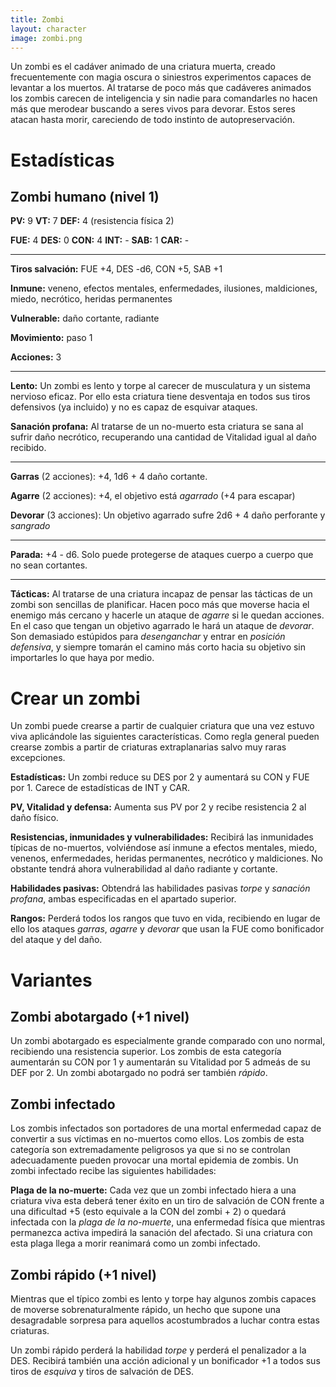 ```yaml
---
title: Zombi
layout: character
image: zombi.png
---
```


Un zombi es el cadáver animado de una criatura muerta, creado frecuentemente con magia oscura o siniestros experimentos capaces de levantar a los muertos. Al tratarse de poco más que cadáveres animados los zombis carecen de inteligencia y sin nadie para comandarles no hacen más que merodear buscando a seres vivos para devorar. Estos seres atacan hasta morir, careciendo de todo instinto de autopreservación.

# Estadísticas

## Zombi humano (nivel 1)

**PV:** 9		**VT:** 7 		**DEF:** 4 (resistencia física 2)

**FUE:** 4 	**DES:** 0	**CON:** 4	**INT:** -	**SAB:** 1	**CAR:** -

------

**Tiros salvación:** FUE +4, DES -d6, CON +5, SAB +1

**Inmune:** veneno, efectos mentales, enfermedades, ilusiones, maldiciones, miedo, necrótico, heridas permanentes

**Vulnerable:** daño cortante, radiante

**Movimiento:** paso 1

**Acciones:** 3

****

**Lento:** Un zombi es lento y torpe al carecer de musculatura y un sistema nervioso eficaz. Por ello esta criatura tiene desventaja en todos sus tiros defensivos (ya incluido) y no es capaz de esquivar ataques.

**Sanación profana:** Al tratarse de un no-muerto esta criatura se sana al sufrir daño necrótico, recuperando una cantidad de Vitalidad igual al daño recibido.

------

**Garras** (2 acciones): +4, 1d6 + 4 daño cortante.

**Agarre** (2 acciones): +4, el objetivo está *agarrado* (+4 para escapar)

**Devorar** (3 acciones): Un objetivo agarrado sufre 2d6 + 4 daño perforante y *sangrado*

****

**Parada:** +4 - d6. Solo puede protegerse de ataques cuerpo a cuerpo que no sean cortantes.

****

**Tácticas:** Al tratarse de una criatura incapaz de pensar las tácticas de un zombi son sencillas de planificar. Hacen poco más que moverse hacia el enemigo más cercano y hacerle un ataque de *agarre* si le quedan acciones. En el caso que tengan un objetivo agarrado le hará un ataque de *devorar*. Son demasiado estúpidos para *desenganchar* y entrar en *posición defensiva*, y siempre tomarán el camino más corto hacia su objetivo sin importarles lo que haya por medio. 

# Crear un zombi

Un zombi puede crearse a partir de cualquier criatura que una vez estuvo viva aplicándole las siguientes características. Como regla general pueden crearse zombis a partir de criaturas extraplanarias salvo muy raras excepciones.

**Estadísticas:** Un zombi reduce su DES por 2 y aumentará su CON y FUE por 1. Carece de estadísticas de INT y CAR.

**PV, Vitalidad y defensa:** Aumenta sus PV por 2 y recibe resistencia 2 al daño físico.

**Resistencias, inmunidades y vulnerabilidades:** Recibirá las inmunidades típicas de no-muertos, volviéndose así inmune a efectos mentales, miedo, venenos, enfermedades, heridas permanentes, necrótico y maldiciones. No obstante tendrá ahora vulnerabilidad al daño radiante y cortante.

**Habilidades pasivas:** Obtendrá las habilidades pasivas *torpe* y *sanación profana*, ambas especificadas en el apartado superior.

**Rangos:** Perderá todos los rangos que tuvo en vida, recibiendo en lugar de ello los ataques *garras*, *agarre* y *devorar* que usan la FUE como bonificador del ataque y del daño.

# Variantes

## Zombi abotargado (+1 nivel)

Un zombi abotargado es especialmente grande comparado con uno normal, recibiendo una resistencia superior. Los zombis de esta categoría aumentarán su CON por 1 y aumentarán su Vitalidad por 5 admeás de su DEF por 2. Un zombi abotargado no podrá ser también *rápido*.

## Zombi infectado

Los zombis infectados son portadores de una mortal enfermedad capaz de convertir a sus víctimas en no-muertos como ellos. Los zombis de esta categoría son extremadamente peligrosos ya que si no se controlan adecuadamente pueden provocar una mortal epidemia de zombis. Un zombi infectado recibe las siguientes habilidades:

**Plaga de la no-muerte:** Cada vez que un zombi infectado hiera a una criatura viva esta deberá tener éxito en un tiro de salvación de CON frente a una dificultad +5 (esto equivale a la CON del zombi + 2) o quedará infectada con la *plaga de la no-muerte*, una enfermedad física que mientras permanezca activa impedirá la sanación del afectado. Si una criatura con esta plaga llega a morir reanimará como un zombi infectado.

## Zombi rápido (+1 nivel)

Mientras que el típico zombi es lento y torpe hay algunos zombis capaces de moverse sobrenaturalmente rápido, un hecho que supone una desagradable sorpresa para aquellos acostumbrados a luchar contra estas criaturas.

Un zombi rápido perderá la habilidad *torpe* y perderá el penalizador a la DES. Recibirá también una acción adicional y un bonificador +1 a todos sus tiros de *esquiva* y tiros de salvación de DES.